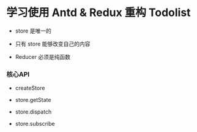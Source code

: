 # 学习使用 Antd & Redux 重构 Todolist

- store 是唯一的

- 只有 store 能够改变自己的内容

- Reducer 必须是纯函数

### 核心API

- createStore

- store.getState

- store.dispatch

- store.subscribe

